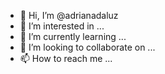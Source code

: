 - 👋 Hi, I’m @adrianadaluz
- 👀 I’m interested in ...
- 🌱 I’m currently learning ...
- 💞️ I’m looking to collaborate on ...
- 📫 How to reach me ...

<!---
adrianadaluz/adrianadaluz is a ✨ special ✨ repository because its `README.md` (this file) appears on your GitHub profile.
You can click the Preview link to take a look at your changes.
--->
